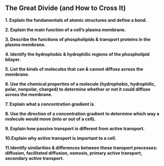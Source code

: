 ## The Great Divide (and How to Cross It)

**1. Explain the fundamentals of atomic structures and define a bond.**  

**2. Explain the main function of a cell’s plasma membrane.**  

**3. Describe the functions of phospholipids & transport proteins in the plasma membrane.**  

**4. Identify the hydrophobic & hydrophilic regions of the phospholipid bilayer.**

**5. List the kinds of molecules that can & cannot diffuse across the membrane.**  

**6. Use the chemical properties of a molecule (hydrophobic, hydrophilic, polar, nonpolar, charged) to determine whether or not it could diffuse across the membrane.**

**7. Explain what a concentration gradient is.**  

**8. Use the direction of a concentration gradient to determine which way a molecule would move (into or out of a cell).** 

**9. Explain how passive transport is different from active transport.**

**10.Explain why active transport is important to a cell.**  

**11.Identify similarities & differences between these transport processes: diffusion, facilitated diffusion, osmosis, primary active transport, secondary active transport.** 

